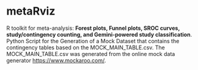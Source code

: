 # metaRviz

R toolkit for meta-analysis: **Forest plots, Funnel plots, SROC curves, study/contingency counting, and Gemini-powered study classification**.
Python Script for the Generation of a Mock Dataset that contains the contingency tables based on the MOCK_MAIN_TABLE.csv. The MOCK_MAIN_TABLE.csv was generated from the online mock data generator https://www.mockaroo.com/.
